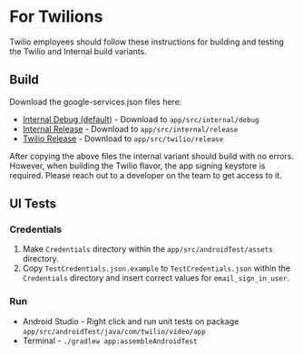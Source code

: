 # For Twilions

Twilio employees should follow these instructions for building and testing the Twilio and Internal build variants.

## Build

Download the google-services.json files here:
* [Internal Debug (default)](https://console.firebase.google.com/project/video-app-79418/settings/general/android:com.twilio.video.app.internal.debug) - Download to `app/src/internal/debug`
* [Internal Release](https://console.firebase.google.com/project/video-app-79418/settings/general/android:com.twilio.video.app.internal) - Download to `app/src/internal/release`
* [Twilio Release](https://console.firebase.google.com/project/video-app-79418/settings/general/android:com.twilio.video.app) - Download to `app/src/twilio/release`

After copying the above files the internal variant should build with no errors. However, when building the Twilio flavor, the app signing keystore is required. Please reach out to a developer on the team to get access to it.

## UI Tests

### Credentials

1. Make `Credentials` directory within the ```app/src/androidTest/assets``` directory.
1. Copy `TestCredentials.json.example` to `TestCredentials.json` within the ```Credentials``` directory and insert correct values for `email_sign_in_user`.

### Run

* Android Studio - Right click and run unit tests on package ```app/src/androidTest/java/com/twilio/video/app```
* Terminal - ```./gradlew app:assembleAndroidTest```